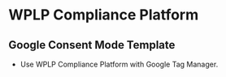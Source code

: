 # WPLP Compliance Platform

## Google Consent Mode Template
  - Use WPLP Compliance Platform with Google Tag Manager.